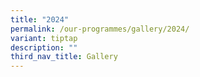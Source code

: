```yaml
---
title: "2024"
permalink: /our-programmes/gallery/2024/
variant: tiptap
description: ""
third_nav_title: Gallery
---
```

